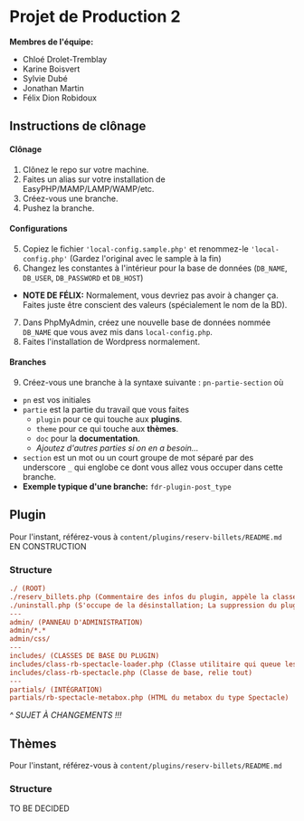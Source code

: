 # Projet de Production 2

**Membres de l'équipe:**
+ Chloé Drolet-Tremblay
+ Karine Boisvert
+ Sylvie Dubé 
+ Jonathan Martin 
+ Félix Dion Robidoux

## Instructions de clônage

#### Clônage

1. Clônez le repo sur votre machine.
2. Faites un alias sur votre installation de EasyPHP/MAMP/LAMP/WAMP/etc.
3. Créez-vous une branche.
4. Pushez la branche.

#### Configurations

5. Copiez le fichier `'local-config.sample.php'` et renommez-le `'local-config.php'` (Gardez l'original avec le sample à la fin)
6. Changez les constantes à l'intérieur pour la base de données (`DB_NAME`, `DB_USER`, `DB_PASSWORD` et `DB_HOST`)
  * __NOTE DE FÉLIX:__ Normalement, vous devriez pas avoir à changer ça. Faites juste être conscient des valeurs (spécialement le nom de la BD).
7. Dans PhpMyAdmin, créez une nouvelle base de données nommée `DB_NAME` que vous avez mis dans `local-config.php`.
8. Faites l'installation de Wordpress normalement.

#### Branches

9. Créez-vous une branche à la syntaxe suivante : `pn-partie-section` où
  * `pn` est vos initiales
  * `partie` est la partie du travail que vous faites
    * `plugin` pour ce qui touche aux __plugins__.
    * `theme` pour ce qui touche aux __thèmes__.
    * `doc` pour la __documentation__.
    * _Ajoutez d'autres parties si on en a besoin..._
  * `section` est un mot ou un court groupe de mot séparé par des underscore `_` qui englobe ce dont vous allez vous occuper dans cette branche.
  * __Exemple typique d'une branche:__ `fdr-plugin-post_type`

## Plugin

Pour l'instant, référez-vous à `content/plugins/reserv-billets/README.md`
EN CONSTRUCTION

### Structure

```INI
./ (ROOT)
./reserv_billets.php (Commentaire des infos du plugin, appèle la classe de base)
./uninstall.php (S'occupe de la désinstallation; La suppression du plugin)
---
admin/ (PANNEAU D'ADMINISTRATION)
admin/*.*
admin/css/
---
includes/ (CLASSES DE BASE DU PLUGIN)
includes/class-rb-spectacle-loader.php (Classe utilitaire qui queue les actions et les filtres)
includes/class-rb-spectacle.php (Classe de base, relie tout)
---
partials/ (INTÉGRATION)
partials/rb-spectacle-metabox.php (HTML du metabox du type Spectacle)
```
_^ SUJET À CHANGEMENTS !!!_

## Thèmes

Pour l'instant, référez-vous à `content/plugins/reserv-billets/README.md`

### Structure

TO BE DECIDED
